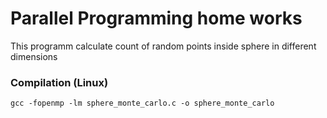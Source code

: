 # Parallel Programming home works

This programm calculate count of random points inside sphere in different dimensions

### Compilation (Linux)

```
gcc -fopenmp -lm sphere_monte_carlo.c -o sphere_monte_carlo
```

